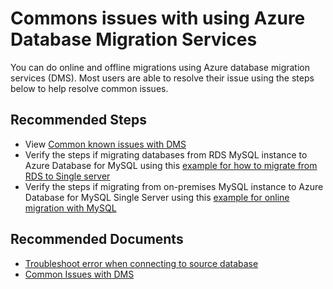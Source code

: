 <properties
    pageTitle="Commons Issues with using Azure Database Migration Services"
    description="Troubleshoot commons issues with using Azure Database Migration Services"
    service="microsoft.dbformysql"
    resource="servers"
    authors="mksuni"
    ms.author="sumuth"
    displayOrder="550"
    selfHelpType="generic"
    supportTopicIds="32747994"
    resourceTags="servers, databases"
    productPesIds="16221"
    cloudEnvironments="public, Fairfax, usnat, ussec"
    articleId="22c6c8d5-ae3d-4f83-baad-172099086db9"
    ownershipId="AzureData_AzureDatabaseforMySQL"
/>

# Commons issues with using Azure Database Migration Services

You can do online and offline migrations using Azure database migration services (DMS). Most users are able to resolve their issue using the steps below to help resolve common issues.

## **Recommended Steps**

* View [Common known issues with DMS](https://docs.microsoft.com/azure/dms/known-issues-azure-mysql-online)
* Verify the steps if migrating databases from RDS MySQL instance to Azure Database for MySQL using this [example for how to migrate from RDS to Single server](https://docs.microsoft.com/azure/dms/tutorial-rds-mysql-server-azure-db-for-mysql-online)
* Verify the steps if migrating from on-premises MySQL instance to Azure Database for MySQL Single Server using this [example for online migration with MySQL](https://docs.microsoft.com/azure/dms/tutorial-mysql-azure-mysql-online)

## **Recommended Documents**

* [Troubleshoot error when connecting to source database](https://docs.microsoft.com/azure/dms/known-issues-troubleshooting-dms-source-connectivity)<br>
* [Common Issues with DMS](https://docs.microsoft.com/azure/dms/known-issues-troubleshooting-dms)<br>

